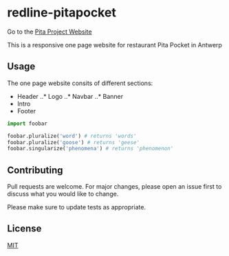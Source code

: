 # redline-pitapocket

Go to the [Pita Project Website](https://nicplackle.github.io/redline-pitapocket)


This is a responsive one page website for restaurant Pita Pocket in Antwerp

## Usage

The one page website consits of different sections:
* Header
..* Logo
..* Navbar
..* Banner
* Intro
* Footer
```python
import foobar

foobar.pluralize('word') # returns 'words'
foobar.pluralize('goose') # returns 'geese'
foobar.singularize('phenomena') # returns 'phenomenon'
```

## Contributing
Pull requests are welcome. For major changes, please open an issue first to discuss what you would like to change.

Please make sure to update tests as appropriate.

## License
[MIT](https://choosealicense.com/licenses/mit/)
